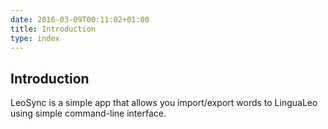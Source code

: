 ```yaml
---
date: 2016-03-09T00:11:02+01:00
title: Introduction
type: index
---
```


## Introduction

LeoSync is a simple app that allows you import/export words to LinguaLeo using simple command-line interface.
